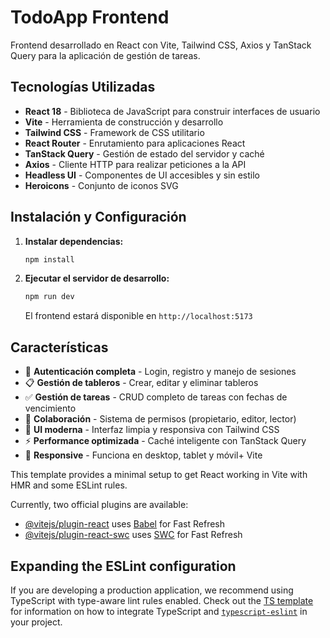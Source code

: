 # TodoApp Frontend

Frontend desarrollado en React con Vite, Tailwind CSS, Axios y TanStack Query para la aplicación de gestión de tareas.

## Tecnologías Utilizadas

- **React 18** - Biblioteca de JavaScript para construir interfaces de usuario
- **Vite** - Herramienta de construcción y desarrollo
- **Tailwind CSS** - Framework de CSS utilitario
- **React Router** - Enrutamiento para aplicaciones React
- **TanStack Query** - Gestión de estado del servidor y caché
- **Axios** - Cliente HTTP para realizar peticiones a la API
- **Headless UI** - Componentes de UI accesibles y sin estilo
- **Heroicons** - Conjunto de iconos SVG

## Instalación y Configuración

1. **Instalar dependencias:**
   ```bash
   npm install
   ```

2. **Ejecutar el servidor de desarrollo:**
   ```bash
   npm run dev
   ```
   El frontend estará disponible en `http://localhost:5173`

## Características

- 🔐 **Autenticación completa** - Login, registro y manejo de sesiones
- 📋 **Gestión de tableros** - Crear, editar y eliminar tableros
- ✅ **Gestión de tareas** - CRUD completo de tareas con fechas de vencimiento
- 👥 **Colaboración** - Sistema de permisos (propietario, editor, lector)
- 🎨 **UI moderna** - Interfaz limpia y responsiva con Tailwind CSS
- ⚡ **Performance optimizada** - Caché inteligente con TanStack Query
- 📱 **Responsive** - Funciona en desktop, tablet y móvil+ Vite

This template provides a minimal setup to get React working in Vite with HMR and some ESLint rules.

Currently, two official plugins are available:

- [@vitejs/plugin-react](https://github.com/vitejs/vite-plugin-react/blob/main/packages/plugin-react) uses [Babel](https://babeljs.io/) for Fast Refresh
- [@vitejs/plugin-react-swc](https://github.com/vitejs/vite-plugin-react/blob/main/packages/plugin-react-swc) uses [SWC](https://swc.rs/) for Fast Refresh

## Expanding the ESLint configuration

If you are developing a production application, we recommend using TypeScript with type-aware lint rules enabled. Check out the [TS template](https://github.com/vitejs/vite/tree/main/packages/create-vite/template-react-ts) for information on how to integrate TypeScript and [`typescript-eslint`](https://typescript-eslint.io) in your project.

